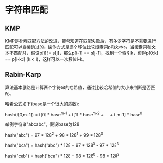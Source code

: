 # 字符串匹配

## KMP
KMP是朴素匹配方法的改进，能够知道在匹配失败后，有多少字符是不需要进行匹配可以直接跳过的，操作方式是逐个移位比较搜索词p和文本s，当搜索词和文本不匹配时，假设p[i] != s[j]，那么p[i-1] == s[j-1]，找到一个索引k，使得p[0:k] == p[i-k:i] (k < i)，这样可以一次移位i-k。

## Rabin-Karp
算法基本思路是计算两个字符串的哈希值，通过比较哈希值的大小来判断是否匹配。

哈希公式如下(base是一个很大的质数):

hash(t[0,m-1]) = t[0] * base<sup>m-1</sup> + t[1] * base<sup>m-2</sup> + ... + t[m-1] * base<sup>0</sup>

举例字符串"abcabc"，假设base为128

hash("abc") = 97 * 128<sup>2</sup> + 98 * 128<sup>1</sup> + 99 * 128<sup>0</sup>

hash("bca") = hash("abc") * 128 + 97 * 128<sup>0</sup> - 97 * 128<sup>3</sup>

hash("cab") = hash("bca") * 128 + 98 * 128<sup>0</sup> - 98 * 128<sup>3</sup>